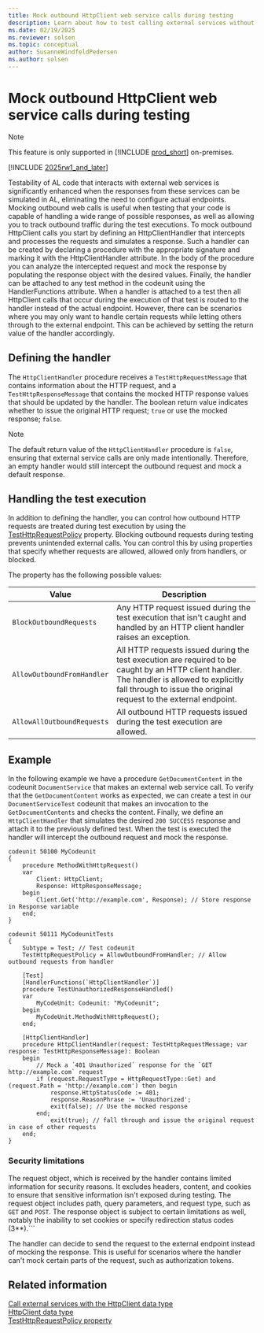 ```yaml
---
title: Mock outbound HttpClient web service calls during testing
description: Learn about how to test calling external services without having to set up a service using the HttpClient datatype.
ms.date: 02/19/2025
ms.reviewer: solsen
ms.topic: conceptual
author: SusanneWindfeldPedersen
ms.author: solsen
---
```


# Mock outbound HttpClient web service calls during testing

> [!NOTE]
> This feature is only supported in [!INCLUDE [prod_short](includes/prod_short.md)] on-premises.

[!INCLUDE [2025rw1_and_later](includes/2025rw1_and_later.md)]

Testability of AL code that interacts with external web services is significantly enhanced when the responses from these services can be simulated in AL, eliminating the need to configure actual endpoints. Mocking outbound web calls is useful when testing that your code is capable of handling a wide range of possible responses, as well as allowing you to track outbound traffic during the test executions.
To mock outbound HttpClient calls you start by defining an HttpClientHandler that intercepts and processes the requests and simulates a response. Such a handler can be created by declaring a procedure with the appropriate signature and marking it with the HttpClientHandler attribute. In the body of the procedure you can analyze the intercepted request and mock the response by populating the response object with the desired values. Finally, the handler can be attached to any test method in the codeunit using the HandlerFunctions attribute. When a handler is attached to a test then all HttpClient calls that occur during the execution of that test is routed to the handler instead of the actual endpoint. However, there can be scenarios where you may only want to handle certain requests while letting others through to the external endpoint. This can be achieved by setting the return value of the handler accordingly.

## Defining the handler

The `HttpClientHandler` procedure receives a `TestHttpRequestMessage` that contains information about the HTTP request, and a `TestHttpResponseMessage` that contains the mocked HTTP response values that should be updated by the handler. The boolean return value indicates whether to issue the original HTTP request; `true` or use the mocked response; `false`.

> [!NOTE]
> The default return value of the `HttpClientHandler` procedure is `false`, ensuring that external service calls are only made intentionally. Therefore, an empty handler would still intercept the outbound request and mock a default response.

## Handling the test execution

In addition to defining the handler, you can control how outbound HTTP requests are treated during test execution by using the [TestHttpRequestPolicy](properties/devenv-testhttprequestpolicy-property.md) property. Blocking outbound requests during testing prevents unintended external calls. You can control this by using properties that specify whether requests are allowed, allowed only from handlers, or blocked.

The property has the following possible values:

|Value|Description|
|------|----------|
|`BlockOutboundRequests`|Any HTTP request issued during the test execution that isn't caught and handled by an HTTP client handler raises an exception.|
|`AllowOutboundFromHandler`| All HTTP requests issued during the test execution are required to be caught by an HTTP client handler. The handler is allowed to explicitly fall through to issue the original request to the external endpoint.|
|`AllowAllOutboundRequests`| All outbound HTTP requests issued during the test execution are allowed.|

## Example 

In the following example we have a procedure `GetDocumentContent` in the codeunit `DocumentService` that makes an external web service call. To verify that the `GetDocumentContent` works as expected, we can create a test in our `DocumentServiceTest` codeunit that makes an invocation to the `GetDocumentContents` and checks the content. Finally, we define an `HttpClientHandler` that simulates the desired `200 SUCCESS` response and attach it to the previously defined test. When the test is executed the handler will intercept the outbound request and mock the response.

```al
codeunit 50100 MyCodeunit
{
    procedure MethodWithHttpRequest()
    var
        Client: HttpClient;
        Response: HttpResponseMessage;
    begin
        Client.Get('http://example.com', Response); // Store response in Response variable
    end;
}

codeunit 50111 MyCodeunitTests
{
    Subtype = Test; // Test codeunit
    TestHttpRequestPolicy = AllowOutboundFromHandler; // Allow outbound requests from handler

    [Test]
    [HandlerFunctions(`HttpClientHandler`)]
    procedure TestUnauthorizedResponseHandled()
    var
        MyCodeUnit: Codeunit: "MyCodeunit";
    begin
        MyCodeUnit.MethodWithHttpRequest();
    end;

    [HttpClientHandler]
    procedure HttpClientHandler(request: TestHttpRequestMessage; var response: TestHttpResponseMessage): Boolean
    begin
        // Mock a ´401 Unauthorized´ response for the `GET http://example.com` request
        if (request.RequestType = HttpRequestType::Get) and (request.Path = 'http://example.com') then begin
            response.HttpStatusCode := 401;
            response.ReasonPhrase := 'Unauthorized';
            exit(false); // Use the mocked response
        end;
            exit(true); // fall through and issue the original request in case of other requests
    end;
}
```

### Security limitations

The request object, which is received by the handler contains limited information for security reasons. It excludes headers, content, and cookies to ensure that sensitive information isn't exposed during testing. The request object includes path, query parameters, and request type, such as `GET` and `POST`.
The response object is subject to certain limitations as well, notably the inability to set cookies or specify redirection status codes (3**).```

The handler can decide to send the request to the external endpoint instead of mocking the response. This is useful for scenarios where the handler can't mock certain parts of the request, such as authorization tokens.
	
## Related information

[Call external services with the HttpClient data type](devenv-httpclient-mock-outbound-calls.md)  
[HttpClient data type](methods-auto/httpclient/httpclient-data-type.md)  
[TestHttpRequestPolicy property](properties/devenv-testhttprequestpolicy-property.md)

